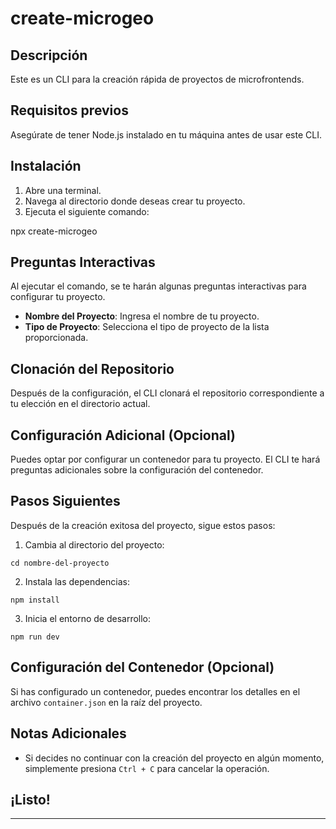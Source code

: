 # create-microgeo

## Descripción

Este es un CLI para la creación rápida de proyectos de microfrontends.

## Requisitos previos

Asegúrate de tener Node.js instalado en tu máquina antes de usar este CLI.

## Instalación

1. Abre una terminal.
2. Navega al directorio donde deseas crear tu proyecto.
3. Ejecuta el siguiente comando:

npx create-microgeo

## Preguntas Interactivas

Al ejecutar el comando, se te harán algunas preguntas interactivas para configurar tu proyecto.

- **Nombre del Proyecto**: Ingresa el nombre de tu proyecto.
- **Tipo de Proyecto**: Selecciona el tipo de proyecto de la lista proporcionada.

## Clonación del Repositorio

Después de la configuración, el CLI clonará el repositorio correspondiente a tu elección en el directorio actual.

## Configuración Adicional (Opcional)

Puedes optar por configurar un contenedor para tu proyecto. El CLI te hará preguntas adicionales sobre la configuración del contenedor.

## Pasos Siguientes

Después de la creación exitosa del proyecto, sigue estos pasos:

1. Cambia al directorio del proyecto:

`cd nombre-del-proyecto`

2. Instala las dependencias:

`npm install`

3. Inicia el entorno de desarrollo:

`npm run dev`

## Configuración del Contenedor (Opcional)

Si has configurado un contenedor, puedes encontrar los detalles en el archivo `container.json` en la raíz del proyecto.

## Notas Adicionales

- Si decides no continuar con la creación del proyecto en algún momento, simplemente presiona `Ctrl + C` para cancelar la operación.

## ¡Listo!

---
